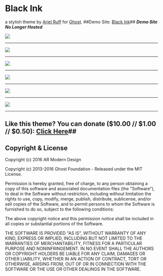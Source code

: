# Black Ink
a stylish theme by <a href="http://www.arielruff.com">Ariel Ruff</a> for [Ghost](http://github.com/tryghost/ghost/).
##Demo Site: [Black Ink](http://www.zerocomposition.com/ "Black Ink")## ***Demo Site No Longer Hosted***

![](https://www.arielruff.com/git/blackink/BlackInk_SP_1.jpg)

----------


![](https://www.arielruff.com/git/blackink/BlackInk_SP_2.jpg)

----------


![](https://www.arielruff.com/git/blackink/BlackInk_SP_3.jpg)

----------


![](https://www.arielruff.com/git/blackink/BlackInk_SP_4.jpg)

----------


![](https://www.arielruff.com/git/blackink/BlackInk_SP_5.jpg)

----------


![](https://www.arielruff.com/git/blackink/BlackInk_SP_7.jpg)

----------


## Like this theme? You can donate ($10.00 // $1.00 // $0.50): [Click Here](https://www.paypal.com/cgi-bin/webscr?cmd=_donations&business=TAMRYSD7ZZ2BY&lc=US&item_name=AR%20Modern%20Designs&item_number=GTheme_BI&currency_code=USD&bn=PP%2dDonationsBF%3abtn_donateCC_LG%2egif%3aNonHosted "Click Here")##


## Copyright & License
Copyright (c) 2016 AR Modern Design

Copyright (c) 2013-2016 Ghost Foundation - Released under the MIT License.

Permission is hereby granted, free of charge, to any person obtaining a copy of this software and associated documentation files (the "Software"), to deal in the Software without restriction, including without limitation the rights to use, copy, modify, merge, publish, distribute, sublicense, and/or sell copies of the Software, and to permit persons to whom the Software is furnished to do so, subject to the following conditions:

The above copyright notice and this permission notice shall be included in all copies or substantial portions of the Software.

THE SOFTWARE IS PROVIDED "AS IS", WITHOUT WARRANTY OF ANY KIND, EXPRESS OR IMPLIED, INCLUDING BUT NOT LIMITED TO THE WARRANTIES OF MERCHANTABILITY, FITNESS FOR A PARTICULAR PURPOSE AND
NONINFRINGEMENT. IN NO EVENT SHALL THE AUTHORS OR COPYRIGHT HOLDERS BE LIABLE FOR ANY CLAIM, DAMAGES OR OTHER LIABILITY, WHETHER IN AN ACTION OF CONTRACT, TORT OR OTHERWISE, ARISING FROM, OUT OF OR IN CONNECTION WITH THE SOFTWARE OR THE USE OR OTHER DEALINGS IN THE SOFTWARE.

